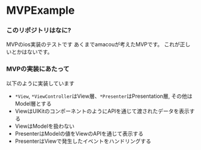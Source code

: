 # MVPExample
### このリポジトリはなに?
MVPのios実装のテストです
あくまでamacouが考えたMVPです。
これが正しいとかはないです。

### MVPの実装にあたって
以下のように実装しています

- `*View`, `*ViewController`はView層、`*Presenter`はPresentation層, その他はModel層とする
- ViewはUIKitのコンポーネントのようにAPIを通じて渡されたデータを表示する
- ViewはModelを扱わない
- PresenterはModelの値をViewのAPIを通じて表示する
- PresenterはViewで発生したイベントをハンドリングする

